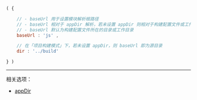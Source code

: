 ```js
( {

    // - baseUrl 用于设置模块解析根路径
    // - baseUrl 相对于 appDir 解析，若未设置 appDir 则相对于构建配置文件或工作目录解析
    // - baseUrl 默认为构建配置文件所在的目录或工作目录
    baseUrl : 'js' ,

    // 在「项目构建模式」下，若未设置 appDir，则 baseUrl 即为源目录
    dir : '../build'

} )
```

---

相关选项：

- [appDir](./appDir.md)

